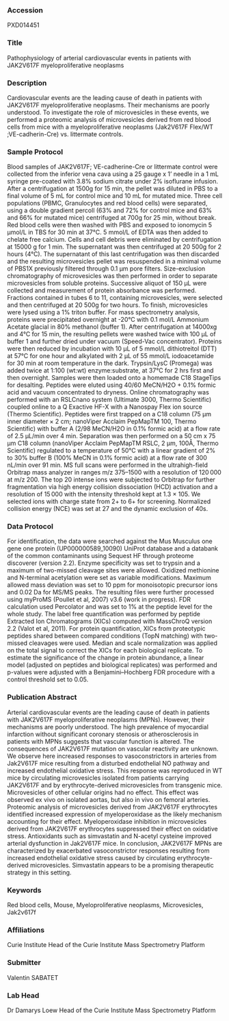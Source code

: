 ### Accession
PXD014451

### Title
Pathophysiology of arterial cardiovascular events in patients with JAK2V617F myeloproliferative neoplasms

### Description
Cardiovascular events are the leading cause of death in patients with JAK2V617F myeloproliferative neoplasms. Their mechanisms are poorly understood. To  investigate the role of microvesicles in these events, we performed a proteomic analysis of microvesicles derived from red blood cells from mice with a myeloproliferative neoplasms (Jak2V617F Flex/WT ;VE-cadherin-Cre) vs. littermate controls.

### Sample Protocol
Blood samples of JAK2V617F; VE-cadherine-Cre or littermate control were collected from the inferior vena cava using a 25 gauge x 1’ needle in a 1 mL syringe pre-coated with 3.8% sodium citrate under 2% isoflurane infusion. After a centrifugation at 1500g for 15 min, the pellet was diluted in PBS to a final volume of 5 mL for control mice and 10 mL for mutated mice. Three cell populations (PBMC, Granulocytes and red blood cells) were separated, using a double gradient percoll (63% and 72% for control mice and 63% and 66% for mutated mice) centrifuged at 700g for 25 min, without break. Red blood cells were then washed with PBS and exposed to ionomycin 5 µmol/L in TBS for 30 min at 37°C. 5 mmol/L of EDTA was then added to chelate free calcium. Cells and cell debris were eliminated by centrifugation at 15000 g for 1 min. The supernatant was then centrifuged at 20 500g for 2 hours (4°C). The supernatant of this last centrifugation was then discarded and the resulting microvesicles pellet was resuspended in a minimal volume of PBS1X previously filtered through 0.1 µm pore filters.  Size-exclusion chromatography of microvesicles was then performed in order to separate microvesicles from soluble proteins. Successive aliquot of 150 µL were collected and measurement of protein absorbance was performed. Fractions contained in tubes 6 to 11, containing microvesicles, were selected and then centrifuged at 20 500g for two hours. To finish, microvesicles were lysed using a 1% triton buffer.  For mass spectrometry analysis, proteins were precipitated overnight at -20°C with 0.1 mol/L Ammonium Acetate glacial in 80% methanol (buffer 1). After centrifugation at 14000xg and 4°C for 15 min, the resulting pellets were washed twice with 100 µL of buffer 1 and further dried under vacuum (Speed-Vac concentrator). Proteins were then reduced by incubation with 10 µL of 5 mmol/L dithiotreitol (DTT) at 57°C for one hour and alkylated with 2 µL of 55 mmol/L iodoacetamide for 30 min at room temperature in the dark. Trypsin/LysC (Promega) was added twice at 1:100 (wt:wt) enzyme:substrate, at 37°C for 2 hrs first and then overnight. Samples were then loaded onto a homemade C18 StageTips for desalting. Peptides were eluted using 40/60 MeCN/H2O + 0.1% formic acid and vacuum concentrated to dryness. Online chromatography was performed with an RSLCnano system (Ultimate 3000, Thermo Scientific) coupled online to a Q Exactive HF-X with a Nanospay Flex ion source (Thermo Scientific). Peptides were first trapped on a C18 column (75 μm inner diameter × 2 cm; nanoViper Acclaim PepMapTM 100, Thermo Scientific) with buffer A (2/98 MeCN/H2O in 0.1% formic acid) at a flow rate of 2.5 µL/min over 4 min. Separation was then performed on a 50 cm x 75 μm C18 column (nanoViper Acclaim PepMapTM RSLC, 2 μm, 100Å, Thermo Scientific) regulated to a temperature of 50°C with a linear gradient of 2% to 30% buffer B (100% MeCN in 0.1% formic acid) at a flow rate of 300 nL/min over 91 min. MS full scans were performed in the ultrahigh-field Orbitrap mass analyzer in ranges m/z 375–1500 with a resolution of 120 000 at m/z 200. The top 20 intense ions were subjected to Orbitrap for further fragmentation via high energy collision dissociation (HCD) activation and a resolution of 15 000 with the intensity threshold kept at 1.3 × 105. We selected ions with charge state from 2+ to 6+ for screening. Normalized collision energy (NCE) was set at 27 and the dynamic exclusion of 40s.

### Data Protocol
For identification, the data were searched against the Mus Musculus one gene one protein (UP000000589_10090) UniProt database and a databank of the common contaminants using Sequest HF through proteome discoverer (version 2.2). Enzyme specificity was set to trypsin and a maximum of two-missed cleavage sites were allowed. Oxidized methionine and N-terminal acetylation were set as variable modifications. Maximum allowed mass deviation was set to 10 ppm for monoisotopic precursor ions and 0.02 Da for MS/MS peaks. The resulting files were further processed using myProMS (Poullet et al, 2007) v3.6 (work in progress). FDR calculation used Percolator and was set to 1% at the peptide level for the whole study. The label free quantification was performed by peptide Extracted Ion Chromatograms (XICs) computed with MassChroQ version 2.2 (Valot et al, 2011). For protein quantification, XICs from proteotypic peptides shared between compared conditions (TopN matching) with two-missed cleavages were used. Median and scale normalization was applied on the total signal to correct the XICs for each biological replicate. To estimate the significance of the change in protein abundance, a linear model (adjusted on peptides and biological replicates) was performed and p-values were adjusted with a Benjamini–Hochberg FDR procedure with a control threshold set to 0.05.

### Publication Abstract
Arterial cardiovascular events are the leading cause of death in patients with JAK2V617F myeloproliferative neoplasms (MPNs). However, their mechanisms are poorly understood. The high prevalence of myocardial infarction without significant coronary stenosis or atherosclerosis in patients with MPNs suggests that vascular function is altered. The consequences of JAK2V617F mutation on vascular reactivity are unknown. We observe here increased responses to vasoconstrictors in arteries from Jak2V617F mice resulting from a disturbed endothelial NO pathway and increased endothelial oxidative stress. This response was reproduced in WT mice by circulating microvesicles isolated from patients carrying JAK2V617F and by erythrocyte-derived microvesicles from transgenic mice. Microvesicles of other cellular origins had no effect. This effect was observed ex vivo on isolated aortas, but also in vivo on femoral arteries. Proteomic analysis of microvesicles derived from JAK2V617F erythrocytes identified increased expression of myeloperoxidase as the likely mechanism accounting for their effect. Myeloperoxidase inhibition in microvesicles derived from JAK2V617F erythrocytes suppressed their effect on oxidative stress. Antioxidants such as simvastatin and N-acetyl cysteine improved arterial dysfunction in Jak2V617F mice. In conclusion, JAK2V617F MPNs are characterized by exacerbated vasoconstrictor responses resulting from increased endothelial oxidative stress caused by circulating erythrocyte-derived microvesicles. Simvastatin appears to be a promising therapeutic strategy in this setting.

### Keywords
Red blood cells, Mouse, Myeloproliferative neoplasms, Microvesicles, Jak2v617f

### Affiliations
Curie Institute
Head of the Curie Institute Mass Spectrometry Platform

### Submitter
Valentin SABATET

### Lab Head
Dr Damarys Loew
Head of the Curie Institute Mass Spectrometry Platform


